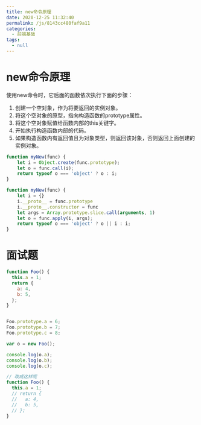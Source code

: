 ```yaml
---
title: new命令原理
date: 2020-12-25 11:32:40
permalink: /js/8143cc480faf9a11
categories:
  - 前端基础
tags:
  - null
---
```

# new命令原理

 使用new命令时，它后面的函数依次执行下面的步骤：

1. 创建一个空对象，作为将要返回的实例对象。
2. 将这个空对象的原型，指向构造函数的prototype属性。
3. 将这个空对象赋值给函数内部的this关键字。
4. 开始执行构造函数内部的代码。
5. 如果构造函数内有返回值且为对象类型，则返回该对象，否则返回上面创建的实例对象。

```js
function myNew(func) {
    let i = Object.create(func.prototype);
    let o = func.call(i);
    return typeof o === 'object' ? o : i;
}
```

```js
function myNew(func) {
    let i = {}
    i.__proto__ = func.prototype
    i.__proto__.constructor = func
    let args = Array.prototype.slice.call(arguments, 1)
    let o = func.apply(i, args);
    return typeof o === 'object' ? o || i : i;
}
```

# 面试题

``` javascript
function Foo() {
  this.a = 1;
  return {
    a: 4,
    b: 5,
  };
}


Foo.prototype.a = 6;
Foo.prototype.b = 7;
Foo.prototype.c = 8;

var o = new Foo();

console.log(o.a);
console.log(o.b);
console.log(o.c);

// 改成这样呢
function Foo() {
  this.a = 1;
  // return {
  //   a: 4,
  //   b: 5,
  // };
}
```

